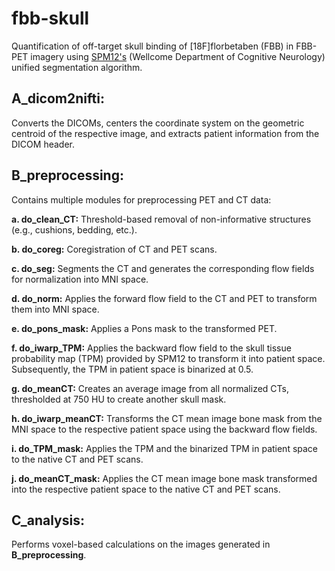 # fbb-skull
Quantification of off-target skull binding of [18F]florbetaben (FBB) in FBB-PET imagery using [SPM12's](https://www.fil.ion.ucl.ac.uk/spm/software/spm12/) (Wellcome Department of Cognitive Neurology) unified segmentation algorithm. 

## A_dicom2nifti: 
Converts the DICOMs, centers the coordinate system on the geometric centroid of the respective image, and extracts patient information from the DICOM header.

## B_preprocessing:
Contains multiple modules for preprocessing PET and CT data:

**a.    do_clean_CT:** Threshold-based removal of non-informative structures (e.g., cushions, bedding, etc.).

**b.    do_coreg:** Coregistration of CT and PET scans.

**c.    do_seg:** Segments the CT and generates the corresponding flow fields for normalization into MNI space.

**d.    do_norm:** Applies the forward flow field to the CT and PET to transform them into MNI space.

**e.    do_pons_mask:** Applies a Pons mask to the transformed PET.

**f.     do_iwarp_TPM:** Applies the backward flow field to the skull tissue probability map (TPM) provided by SPM12 to transform it into patient space. Subsequently, the TPM in patient space is binarized at 0.5.

**g.    do_meanCT:** Creates an average image from all normalized CTs, thresholded at 750 HU to create another skull mask.

**h.    do_iwarp_meanCT:** Transforms the CT mean image bone mask from the MNI space to the respective patient space using the backward flow fields.

**i.      do_TPM_mask:** Applies the TPM and the binarized TPM in patient space to the native CT and PET scans.

**j.      do_meanCT_mask:** Applies the CT mean image bone mask transformed into the respective patient space to the native CT and PET scans.

## C_analysis:
Performs voxel-based calculations on the images generated in **B_preprocessing**.
